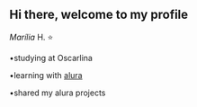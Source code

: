 ## Hi there, welcome to my profile

_Marília_ H. ⭐ 

•studying at Oscarlina

•learning with [alura](https://www.alura.com.br)

•shared my alura projects

